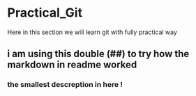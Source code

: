 # Practical_Git
Here in this section we will learn git with fully practical way
## i am using this double (##) to try how the markdown in readme worked 
### the smallest descreption in here !

